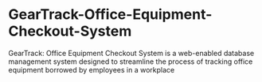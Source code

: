 # GearTrack-Office-Equipment-Checkout-System
GearTrack: Office Equipment Checkout System is a web-enabled database management system designed to streamline the process of tracking office equipment borrowed by employees in a workplace
